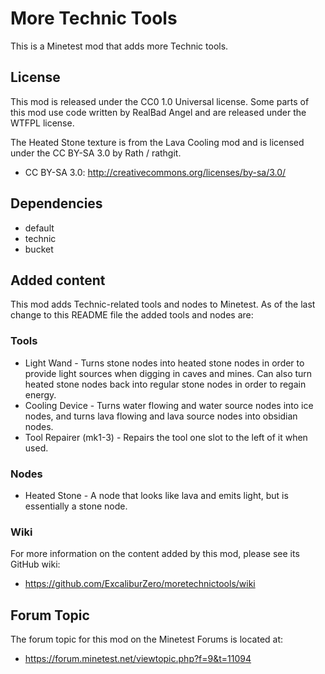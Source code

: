 # More Technic Tools
This is a Minetest mod that adds more Technic tools.

## License
This mod is released under the CC0 1.0 Universal license. Some parts of this mod use code written by RealBad Angel and are released under the WTFPL license.

The Heated Stone texture is from the Lava Cooling mod and is licensed under the CC BY-SA 3.0 by Rath / rathgit.

- CC BY-SA 3.0: http://creativecommons.org/licenses/by-sa/3.0/

## Dependencies
- default
- technic
- bucket

## Added content
This mod adds Technic-related tools and nodes to Minetest. As of the last change to this README file the added tools and nodes are:

### Tools
- Light Wand - Turns stone nodes into heated stone nodes in order to provide light sources when digging in caves and mines. Can also turn heated stone nodes back into regular stone nodes in order to regain energy.
- Cooling Device - Turns water flowing and water source nodes into ice nodes, and turns lava flowing and lava source nodes into obsidian nodes.
- Tool Repairer (mk1-3) - Repairs the tool one slot to the left of it when used.

### Nodes
- Heated Stone - A node that looks like lava and emits light, but is essentially a stone node.

### Wiki
For more information on the content added by this mod, please see its GitHub wiki:
- https://github.com/ExcaliburZero/moretechnictools/wiki

## Forum Topic
The forum topic for this mod on the Minetest Forums is located at:
- https://forum.minetest.net/viewtopic.php?f=9&t=11094
